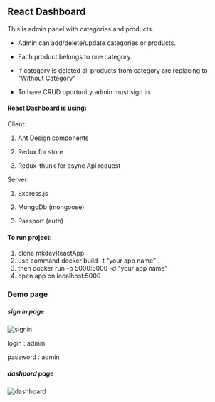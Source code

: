 ## React Dashboard

This is admin panel with categories and products.

- Admin can add/delete/update categories or products.

- Each product belongs to one category. 

- If category is deleted all products from category are replacing to "Without Category"

- To have CRUD oportunity admin must sign in.


#### React Dashboard is using:

Client:

1. Ant Design components

2. Redux for store

3. Redux-thunk for async Api request

Server:

1. Express.js

2. MongoDb (mongoose)

3. Passport (auth)

#### To run project:

1. clone mkdevReactApp
2. use command docker build -t "your app name" .
3. then docker run -p 5000:5000 -d "your app name"
4. open app on localhost:5000

### Demo page

##### sign in page

![signin](https://user-images.githubusercontent.com/28669437/69481762-bbbfbe00-0e1c-11ea-9baf-aed1111ea847.png)

login : admin

password : admin

##### dashpord page

![dashboard](https://user-images.githubusercontent.com/28669437/69481820-591af200-0e1d-11ea-8216-a839ed9f89d6.png)
